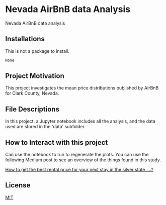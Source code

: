 # Nevada AirBnB data Analysis

Nevada AirBnB data analysis

## Installations

This is not a package to install.  
 
```bash
None
```

## Project Motivation
This project investigates the mean price distributions published by AirBnB for Clark County, Nevada.


## File Descriptions
In this project, a Jupyter notebook includes all the analysis, and the data used are stored in the 'data' subfolder.


## How to Interact with this project
Can use the notebook to run to regenerate the plots.
You can use the following Medium post to see an overview of the things found in this study.

[How to get the best rental price for your next stay in the silver state ….?](https://medium.com/@nawa7/how-to-get-the-best-rental-price-for-your-next-stay-in-the-silver-state-76370b0e008e)

## License
[MIT](https://choosealicense.com/licenses/mit/)
